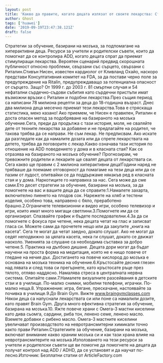 ```yaml
---
layout: post
title: 'Какво да правите, когато децата излязат от своите лекарства: Стратегии за учене, базирани на мозъка за ADD / ADHD'
author: Ghost
tags: ['huawei']
date: '2019-09-19T23:47:38.121Z'
draft: false
---
```


Стратегии за обучение, базирани на мозъка, за подпомагане на хиперактивни деца. Ресурси за учители и родителски съвети, които да помогнат да се контролира ADD, когато децата спрат да приемат стимулиращи лекарства. Вероятен сценарий предвид скорошната публичност относно проблеми, свързани със сърцето, свързани с Риталин.Стивън Нисен, известен кардиолог от Кливланд Охайо, наскоро представи Консултативния комитет на FDA, за да постави черно поле за предупреждение на Ritalin, предупреждаващо за потенциална опасност от сърцето. Защо? От 1999 г. до 2003 г. 81 смъртни случая и 54 нефатални сърдечно-съдови събития като сърдечни пристъпи имат възможни връзки с Риталин и подобни лекарства.През същия период са написани 78 милиона рецепти за деца до 18-годишна възраст. Днес два милиона деца месечно приемат тези лекарства.Това е стряскаща статистика, меко казано! Ако приемем, че Нисен е правилен, Риталин е доста опасен метод за подобряване на базираното на мозъка обучение.Сега, преди да продължа с тази история, моля, не сваляйте дете от техните лекарства за добавяне и не предлагайте на родител, че такова трябва да се направи. Не съм лекар. Не предписвам. Ако искате да разгледате как да намалите дозата или да спрете лекарствата на детето, трябва да поговорите с лекар.Какво означава тази история по отношение на ADD поведението у дома и в класната стая? Как се отразява на базираното на мозъка обучение? Прогнозирам, че тревожните родители и лекарите ще свалят децата от лекарствата си. Сега какво ще правим с 2 милиона хиперактивни деца!Години наред не трябваше да поемаме отговорност да помагаме на тези деца или да се пазим от лудост, опитвайки се да поддържаме някакъв ред в класната стая и у дома. Наркотиците го направиха за нас. Сега може да сме сами.Ето десет стратегии за обучение, базирани на мозъка, за да помогнете на вас и вашите деца да се справите:1.Намалете захарта, включително пиенето на плодов сок. Нарежете на хляб и тестени изделия, особено това, направено с бяло, преработено брашно.2.Ограничете телевизионни и видео игри, особено телевизор и игри, които имат много мигащи светлини.3.Помогнете им да се организират. Спазвайте график и бъдете последователни.4.За да си помогнете с фокуса при четене, нека децата четат на глас и записват гласа си. Можете сами да прочетете нещо или да закупите „книга на касета“. Сега те могат да четат заедно, докато слушат. Ако не могат да седят неподвижно за цялата касета, нека ги слушат, докато се движат наоколо. Уменията за слушане са необходима съставка за добро четене.5. Практика на дълбоко дишане. Децата дори могат да бъдат научени на проста форма на медитация, която не е нищо повече от гледане на нечия дъх. Достигането на повече кислород до мозъка е основана на мозъка техника на обучение.6.Кръстосайте десния глезен над лявата и след това си прегърнете, като кръстосате ръце през тялото, отляво наддясно. Намалява стреса в централната нервна система. Опитайте сами.7.Намалете визуалните разсейвания в детските стаи и в училище. По-малко снимки, мобилни телефони, играчки. По-малко неща.8. Упражнение: игра, бягане, прескачане, настоявайте за почивка в училище.9.До Brain Gym. Вижте www.braingymclasses.com Някои деца са напуснали лекарствата си или поне са намалили дозите, като правят Brain Gym. Друга много ефективна стратегия за обучение, базирана на мозъка.10. Яжте повече храни с Омега-3 мастни киселини като дива сьомга, сардини, риба тон, ленено семе, ленено масло. Вземете добавки с рибено масло. Омега-3 мастните киселини увеличават производството на невротрансмитерни химикали точно както прави Риталин.Стратегиите за обучение, базирани на мозъка, включват внимание какво храним мозъка си и как тази храна влияе на невротрансмитерите на мозъка.Използването на тези ресурси за учители и родителски съвети ще ви помогне да помогнете на децата да получат контрол над ADD / ADHD, да се установят и да научат по-лесно.Източник: Безплатни статии от ArticleFactory.com
